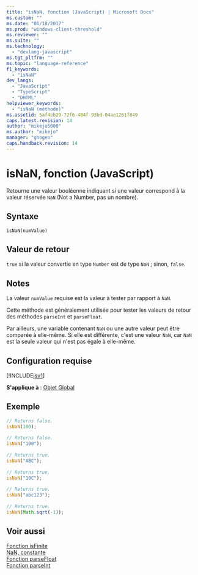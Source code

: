 ```yaml
---
title: "isNaN, fonction (JavaScript) | Microsoft Docs"
ms.custom: ""
ms.date: "01/18/2017"
ms.prod: "windows-client-threshold"
ms.reviewer: ""
ms.suite: ""
ms.technology: 
  - "devlang-javascript"
ms.tgt_pltfrm: ""
ms.topic: "language-reference"
f1_keywords: 
  - "isNaN"
dev_langs: 
  - "JavaScript"
  - "TypeScript"
  - "DHTML"
helpviewer_keywords: 
  - "isNaN (méthode)"
ms.assetid: 5af4eb29-72f6-484f-93bd-04ae1261f849
caps.latest.revision: 14
author: "mikejo5000"
ms.author: "mikejo"
manager: "ghogen"
caps.handback.revision: 14
---
```

# isNaN, fonction (JavaScript)
Retourne une valeur booléenne indiquant si une valeur correspond à la valeur réservée `NaN` \(Not a Number, pas un nombre\).  
  
## Syntaxe  
  
```  
isNaN(numValue)   
```  
  
## Valeur de retour  
 `true` si la valeur convertie en type `Number` est de type `NaN` ; sinon, `false`.  
  
## Notes  
 La valeur `numValue` requise est la valeur à tester par rapport à `NaN`.  
  
 Cette méthode est généralement utilisée pour tester les valeurs de retour des méthodes `parseInt` et `parseFloat`.  
  
 Par ailleurs, une variable contenant `NaN` ou une autre valeur peut être comparée à elle\-même.  Si elle est différente, c'est une valeur `NaN`,  car `NaN` est la seule valeur qui n'est pas égale à elle\-même.  
  
## Configuration requise  
 [!INCLUDE[jsv1](../../javascript/misc/includes/jsv1-md.md)]  
  
 **S'applique à** : [Objet Global](../../javascript/reference/global-object-javascript.md)  
  
## Exemple  
  
```javascript  
// Returns false.  
isNaN(100);  
  
// Returns false.  
isNaN("100");  
  
// Returns true.  
isNaN("ABC");  
  
// Returns true.  
isNaN("10C");  
  
// Returns true.  
isNaN("abc123");  
  
// Returns true.  
isNaN(Math.sqrt(-1));           
```  
  
## Voir aussi  
 [Fonction isFinite](../../javascript/reference/isfinite-function-javascript.md)   
 [NaN, constante](../../javascript/reference/nan-constant-javascript.md)   
 [Fonction parseFloat](../../javascript/reference/parsefloat-function-javascript.md)   
 [Fonction parseInt](../../javascript/reference/parseint-function-javascript.md)